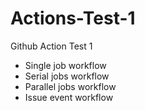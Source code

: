 # Actions-Test-1
Github Action Test 1

- Single job workflow
- Serial jobs workflow
- Parallel jobs workflow
- Issue event workflow
